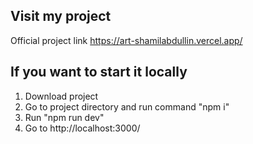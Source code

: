 ## Visit my project

Official project link https://art-shamilabdullin.vercel.app/

## If you want to start it locally

1. Download project
2. Go to project directory and run command "npm i"
3. Run "npm run dev"
4. Go to http://localhost:3000/
